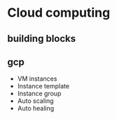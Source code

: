 # Cloud computing

## building blocks

## gcp
- VM instances
- Instance template
- Instance group
- Auto scaling
- Auto healing
